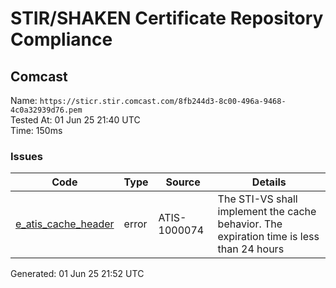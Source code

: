 # STIR/SHAKEN Certificate Repository Compliance

## Comcast

Name: `https://sticr.stir.comcast.com/8fb244d3-8c00-496a-9468-4c0a32939d76.pem`\
Tested At: 01 Jun 25 21:40 UTC\
Time: 150ms

### Issues

| Code | Type | Source | Details |
|------|------|--------|---------|
| [e_atis_cache_header](../../ISSUES/e_atis_cache_header/README.md) | error | ATIS-1000074 | The STI-VS shall implement the cache behavior. The expiration time is less than 24 hours |

Generated: 01 Jun 25 21:52 UTC